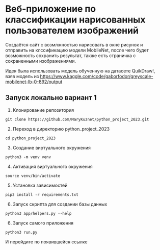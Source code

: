 # Веб-приложение по классификации нарисованных пользователем изображений

Создаётся сайт с возмлжностью нарисовать в окне рисунок и отправить на клссификацию модели MobileNet, после чего будет возможность сохранить результат, также есть страничка с сохраненными изображениями.

Идея была использовать модель обученную на датасете QuikDraw!, взяв модель из https://www.kaggle.com/code/gaborfodor/greyscale-mobilenet-lb-0-892/output

## Запуск локально вариант 1

1. Клонирование репозитория 

```git clone https://github.com/MaryKuznet/python_project_2023.git```

2. Переход в директорию python_project_2023

```cd python_project_2023```

3. Создание виртуального окружения

```python3 -m venv venv```

4. Активация виртуального окружения

```source venv/bin/activate```

5. Установка зависимостей

```pip3 install -r requirements.txt```

6. Запуск скрипта для создании базы данных

```python3 app/helpers.py --help```

6. Запуск самого приложения
   
```python3 run.py```

И перейдите по появившейся ссылке
